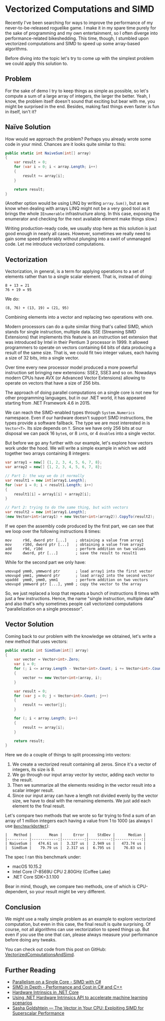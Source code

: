 # Vectorized Computations and SIMD

Recently I've been searching for ways to improve the performance of my never-to-be-released roguelike game. I make it in my spare time purely for the sake of programming and my own entertainment, so I often diverge into performance-related bikeshedding. This time, though, I stumbled upon vectorized computations and SIMD to speed up some array-based algorithms.

Before diving into the topic let's try to come up with the simplest problem we could apply this solution to.

## Problem

For the sake of demo I try to keep things as simple as possible, so let's compute a sum of a large array of integers, the larger the better. Yeah, I know, the problem itself doesn't sound that exciting but bear with me, you might be surprised in the end. Besides, making fast things even faster is fun in itself, isn't it?

## Naïve Solution

How would we approach the problem? Perhaps you already wrote some code in your mind. Chances are it looks quite similar to this:
```csharp
public static int NaiveSum(int[] array)
{
	var result = 0;
	for (var i = 0; i < array.Length; i++)
	{
		result += array[i];
	}

	return result;
}
```
(Another option would be using LINQ by writing `array.Sum()`, but as we know when dealing with arrays LINQ might not be a very good tool as it brings the whole `IEnumerable` infrastructure along. In this case, exposing the enumerator and checking for the next available element make things slow.)

Writing production-ready code, we usually stop here as this solution is just good enough in nearly all cases. However, sometimes we really need to gain some speed preferably without plunging into a swirl of unmanaged code. Let me introduce vectorized computations.

## Vectorization

Vectorization, in general, is a term for applying operations to a set of elements rather than to a single scalar element. That is, instead of doing:
```
8 + 13 = 21
76 + 19 = 95
```
We do:
```
(8, 76) + (13, 19) = (21, 95)
```
Combining elements into a vector and replacing two operations with one.

Modern processors can do a quite similar thing that's called SIMD, which stands for single instruction, multiple data. SSE (Streaming SIMD Extensions) that implements this feature is an instruction set extension that was introduced by Intel in their Pentium 3 processor in 1999. It allowed programmers to operate on vectors containing 64 bits of data producing a result of the same size. That is, we could fit two integer values, each having a size of 32 bits, into a single vector.

Over time every new processor model produced a more powerful instruction set bringing new extensions: SSE2, SSE3 and so on. Nowadays modern CPUs have AVX (or Advanced Vector Extensions) allowing to operate on vectors that have a size of 256 bits.

The approach of doing parallel computations on a single core is not new for other programming languages, but in our .NET world, it has appeared starting from .NET Framework 4.6 in 2015.

We can reach the SIMD-enabled types through `System.Numerics` namespace. Even if our hardware doesn't support SIMD instructions, the types provide a software fallback. The type we are most interested in is `Vector<T>`. Its size depends on `T`. Since we have only 256 bits at our disposal we can pack 16 `byte`s, or 8 `int`s, or 4 `double`s into a single vector.

But before we go any further with our example, let's explore how vectors work under the hood. We will write a simple example in which we add together two arrays containing 8 integers:
```csharp
var array1 = new[] {1, 2, 3, 4, 5, 6, 7, 8};
var array2 = new[] {1, 2, 3, 4, 5, 6, 7, 8};

// Part 1: the way we do it normally
var result1 = new int[array1.Length];
for (var i = 0; i < result1.Length; i++)
{
	result1[i] = array1[i] + array2[i];
}

// Part 2: trying to do the same thing, but with vectors
var result2 = new int[array1.Length];
(new Vector<int>(array1) + new Vector<int>(array2)).CopyTo(result2);
```
If we open the assembly code produced by the first part, we can see that we loop over the following instructions 8 times:
```assembly
mov     r9d, dword ptr [...]    ; obtaining a value from array1
mov     r10d, dword ptr [...]   ; obtaining a value from array2
add     r9d, r10d               ; perform addition on two values
mov     dword, ptr [...]        ; save the result to result1
```
While for the second part we only have:
```assembly
vmovupd ymm0, ymmword ptr       ; load array1 into the first vector
vmovupd ymm1, ymmword ptr       ; load array2 into the second vector
vpaddd  ymm0, ymm0, ymm1        ; perform addition on two vectors
vmovupd ymmword ptr [...], ymm0 ; copy the vector to the array
```
So, we just replaced a loop that repeats a bunch of instructions 8 times with just a few instructions. Hence, the name "single instruction, multiple data" and also that's why sometimes people call vectorized computations "parallelization on a single processor".

## Vector Solution

Coming back to our problem with the knowledge we obtained, let's write a new method that uses vectors:
```csharp
public static int SimdSum(int[] array)
{
	var vector = Vector<int>.Zero;
	var i = 0;
	for (; i <= array.Length - Vector<int>.Count; i += Vector<int>.Count)
	{
		vector += new Vector<int>(array, i);
	}

	var result = 0;
	for (var j = 0; j < Vector<int>.Count; j++)
	{
		result += vector[j];
	}

	for (; i < array.Length; i++)
	{
		result += array[i];
	}

	return result;
}
```
Here we do a couple of things to split processing into vectors:
1. We create a vectorized result containing all zeros. Since it's a vector of integers, its size is 8.
2. We go through our input array vector by vector, adding each vector to the result.
3. Then we summarize all the elements residing in the vector result into a scalar integer result.
4. Since our input array can have a length not divided evenly by the vector size, we have to deal with the remaining elements. We just add each element to the final result.

Let's compare two methods that we wrote so far trying to find a sum of an array of 1 million integers each having a value from 1 to 1000 (as always I use [`BenchmarkDotNet`](https://github.com/dotnet/BenchmarkDotNet)):
```
|   Method |        Mean |     Error |    StdDev |      Median |
|--------- |------------:|----------:|----------:|------------:|
| NaiveSum |   474.61 us |  3.327 us |  2.949 us |   473.74 us |
|  SimdSum |    79.79 us |  2.317 us |  6.795 us |    76.83 us |
```
The spec I ran this benchmark under:
- macOS 10.15.2
- Intel Core i7-8569U CPU 2.80GHz (Coffee Lake)
- .NET Core SDK=3.1.100

Bear in mind, though, we compare two methods, one of which is CPU-dependent, so your result might be very different.

## Conclusion

We might use a really simple problem as an example to explore vectorized computation, but even in this case, the final result is quite surprising. Of course, not all algorithms can use vectorization to speed things up. But even if you use the one that can, please always measure your performance before doing any tweaks.

You can check out code from this post on GitHub: [VectorizedComputationsAndSimd](https://github.com/timiskhakov/VectorizedComputationsAndSimd).

## Further Reading

- [Parallelism on a Single Core - SIMD with C#](https://instil.co/2016/03/21/parallelism-on-a-single-core-simd-with-c/)
- [SIMD in Depth - Performance and Cost in C# and C++](https://instil.co/2016/04/07/simd-performance-with-csharp-and-cpp/)
- [Hardware Intrinsics in .NET Core](https://devblogs.microsoft.com/dotnet/hardware-intrinsics-in-net-core/)
- [Using .NET Hardware Intrinsics API to accelerate machine learning scenarios](https://devblogs.microsoft.com/dotnet/using-net-hardware-intrinsics-api-to-accelerate-machine-learning-scenarios/)
- [Sasha Goldshtein — The Vector in Your CPU: Exploiting SIMD for Superscalar Performance](https://www.youtube.com/watch?v=WeJ8b3WRSmM)
